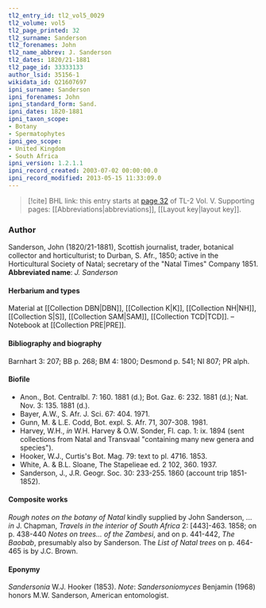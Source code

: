 ```yaml
---
tl2_entry_id: tl2_vol5_0029
tl2_volume: vol5
tl2_page_printed: 32
tl2_surname: Sanderson
tl2_forenames: John
tl2_name_abbrev: J. Sanderson
tl2_dates: 1820/21-1881
tl2_page_id: 33333133
author_lsid: 35156-1
wikidata_id: Q21607697
ipni_surname: Sanderson
ipni_forenames: John
ipni_standard_form: Sand.
ipni_dates: 1820-1881
ipni_taxon_scope: 
- Botany
- Spermatophytes
ipni_geo_scope: 
- United Kingdom
- South Africa
ipni_version: 1.2.1.1
ipni_record_created: 2003-07-02 00:00:00.0
ipni_record_modified: 2013-05-15 11:33:09.0
---
```



> [!cite] BHL link: this entry starts at [page 32](https://www.biodiversitylibrary.org/page/33333133) of TL-2 Vol. V.
> Supporting pages: [[Abbreviations|abbreviations]], [[Layout key|layout key]].

### Author

Sanderson, John (1820/21-1881), Scottish journalist, trader, botanical collector and horticulturist; to Durban, S. Afr., 1850; active in the Horticultural Society of Natal; secretary of the "Natal Times" Company 1851. 
**Abbreviated name**: *J. Sanderson*

#### Herbarium and types

Material at [[Collection DBN|DBN]], [[Collection K|K]], [[Collection NH|NH]], [[Collection S|S]], [[Collection SAM|SAM]], [[Collection TCD|TCD]]. – Notebook at [[Collection PRE|PRE]].

#### Bibliography and biography

Barnhart 3: 207; BB p. 268; BM 4: 1800; Desmond p. 541; NI 807; PR alph.

#### Biofile

- Anon., Bot. Centralbl. 7: 160. 1881 (d.); Bot. Gaz. 6: 232. 1881 (d.); Nat. Nov. 3: 135. 1881 (d.).
- Bayer, A.W., S. Afr. J. Sci. 67: 404. 1971.
- Gunn, M. & L.E. Codd, Bot. expl. S. Afr. 71, 307-308. 1981.
- Harvey, W.H., *in* W.H. Harvey & O.W. Sonder, Fl. cap. 1: ix. 1894 (sent collections from Natal and Transvaal "containing many new genera and species").
- Hooker, W.J., Curtis's Bot. Mag. 79: text to pl. 4716. 1853.
- White, A. & B.L. Sloane, The Stapelieae ed. 2 102, 360. 1937.
- Sanderson, J., J.R. Geogr. Soc. 30: 233-255. 1860 (account trip 1851-1852).

#### Composite works

*Rough notes on the botany of Natal* kindly supplied by John Sanderson, ... *in* J. Chapman, *Travels in the interior of South Africa* 2: \[443\]-463. 1858; on p. 438-440 *Notes on trees... of the Zambesi*, and on p. 441-442, *The Baobab*, presumably also by Sanderson. The *List of Natal trees* on p. 464-465 is by J.C. Brown.

#### Eponymy

*Sandersonia* W.J. Hooker (1853). *Note*: *Sandersoniomyces* Benjamin (1968) honors M.W. Sanderson, American entomologist.

